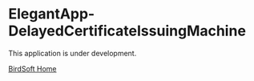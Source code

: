 # ElegantApp-DelayedCertificateIssuingMachine

This application is under development.

[BirdSoft Home](https://moton-03.github.io/BirdSoft/)
